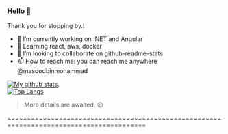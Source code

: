 ### Hello  👋
Thank you for stopping by.!

- 🔭 I’m currently working on .NET and Angular 
- 🌱 Learning react, aws, docker
- 👯 I’m looking to collaborate on github-readme-stats
- 📫 How to reach me: you can reach me anywhere @masoodbinmohammad

[![My github stats](https://github-readme-stats.vercel.app/api?username=masoodbinmohammad&count_private=true&hide=stars,issues&show_icons=true&theme=shades-of-purple)](https://github.com/anuraghazra/github-readme-stats).
<br/>
[![Top Langs](https://github-readme-stats.vercel.app/api/top-langs/?username=masoodbinmohammad&show_icons=true&theme=shades-of-purple&layout=compact)](https://github.com/anuraghazra/github-readme-stats)
> More details are awaited. :wink:

=========================================================================================

